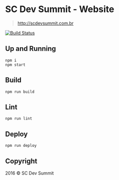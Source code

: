 # SC Dev Summit - Website

> http://scdevsummit.com.br

[![Build Status](https://travis-ci.org/scdevsummit/sc-dev-summit-website.svg?branch=master)](https://travis-ci.org/scdevsummit/sc-dev-summit-website)

## Up and Running

```
npm i
npm start
```

## Build

```
npm run build
```

## Lint

```
npm run lint
```

## Deploy

```
npm run deploy
```

## Copyright

2016 &copy; SC Dev Summit
